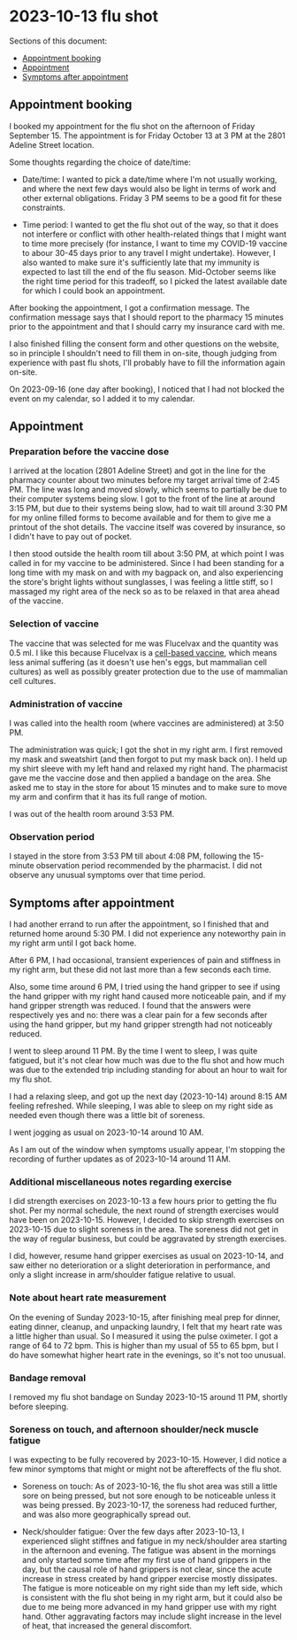 # 2023-10-13 flu shot

Sections of this document:

* [Appointment booking](#appointment-booking)
* [Appointment](#appointment)
* [Symptoms after appointment](#symptoms-after-appointment)

## Appointment booking

I booked my appointment for the flu shot on the afternoon of Friday
September 15. The appointment is for Friday October 13 at 3 PM at the
2801 Adeline Street location.

Some thoughts regarding the choice of date/time:

* Date/time: I wanted to pick a date/time where I'm not usually
  working, and where the next few days would also be light in terms of
  work and other external obligations. Friday 3 PM seems to be a good
  fit for these constraints.

* Time period: I wanted to get the flu shot out of the way, so that it
  does not interfere or conflict with other health-related things that
  I might want to time more precisely (for instance, I want to time my
  COVID-19 vaccine to abour 30-45 days prior to any travel I might
  undertake). However, I also wanted to make sure it's sufficiently
  late that my immunity is expected to last till the end of the flu
  season. Mid-October seems like the right time period for this
  tradeoff, so I picked the latest available date for which I could
  book an appointment.

After booking the appointment, I got a confirmation message. The
confirmation message says that I should report to the pharmacy 15
minutes prior to the appointment and that I should carry my insurance
card with me.

I also finished filling the consent form and other questions on the
website, so in principle I shouldn't need to fill them in on-site,
though judging from experience with past flu shots, I'll probably have
to fill the information again on-site.

On 2023-09-16 (one day after booking), I noticed that I had not
blocked the event on my calendar, so I added it to my calendar.

## Appointment

### Preparation before the vaccine dose

I arrived at the location (2801 Adeline Street) and got in the line
for the pharmacy counter about two minutes before my target arrival
time of 2:45 PM. The line was long and moved slowly, which seems to
partially be due to their computer systems being slow. I got to the
front of the line at around 3:15 PM, but due to their systems being
slow, had to wait till around 3:30 PM for my online filled forms to
become available and for them to give me a printout of the shot
details. The vaccine itself was covered by insurance, so I didn't have
to pay out of pocket.

I then stood outside the health room till about 3:50 PM, at which
point I was called in for my vaccine to be administered. Since I had
been standing for a long time with my mask on and with my bagpack on,
and also experiencing the store's bright lights without sunglasses, I
was feeling a little stiff, so I massaged my right area of the neck so
as to be relaxed in that area ahead of the vaccine.

### Selection of vaccine

The vaccine that was selected for me was Flucelvax and the quantity
was 0.5 ml. I like this because Flucelvax is a [cell-based
vaccine](https://www.cdc.gov/flu/prevent/cell-based.htm), which means
less animal suffering (as it doesn't use hen's eggs, but mammalian
cell cultures) as well as possibly greater protection due to the use
of mammalian cell cultures.

### Administration of vaccine

I was called into the health room (where vaccines are administered) at
3:50 PM.

The administration was quick; I got the shot in my right arm. I first
removed my mask and sweatshirt (and then forgot to put my mask back
on). I held up my shirt sleeve with my left hand and relaxed my right
hand. The pharmacist gave me the vaccine dose and then applied a
bandage on the area. She asked me to stay in the store for about 15
minutes and to make sure to move my arm and confirm that it has its
full range of motion.

I was out of the health room around 3:53 PM.

### Observation period

I stayed in the store from 3:53 PM till about 4:08 PM, following the
15-minute observation period recommended by the pharmacist. I did not
observe any unusual symptoms over that time period.

## Symptoms after appointment

I had another errand to run after the appointment, so I finished that
and returned home around 5:30 PM. I did not experience any noteworthy
pain in my right arm until I got back home.

After 6 PM, I had occasional, transient experiences of pain and
stiffness in my right arm, but these did not last more than a few
seconds each time.

Also, some time around 6 PM, I tried using the hand gripper to see if
using the hand gripper with my right hand caused more noticeable pain,
and if my hand gripper strength was reduced. I found that the answers
were respectively yes and no: there was a clear pain for a few seconds
after using the hand gripper, but my hand gripper strength had not
noticeably reduced.

I went to sleep around 11 PM. By the time I went to sleep, I was quite
fatigued, but it's not clear how much was due to the flu shot and how
much was due to the extended trip including standing for about an hour
to wait for my flu shot.

I had a relaxing sleep, and got up the next day (2023-10-14) around
8:15 AM feeling refreshed. While sleeping, I was able to sleep on my
right side as needed even though there was a little bit of soreness.

I went jogging as usual on 2023-10-14 around 10 AM.

As I am out of the window when symptoms usually appear, I'm stopping
the recording of further updates as of 2023-10-14 around 11 AM.

### Additional miscellaneous notes regarding exercise

I did strength exercises on 2023-10-13 a few hours prior to getting
the flu shot. Per my normal schedule, the next round of strength
exercises would have been on 2023-10-15. However, I decided to skip
strength exercises on 2023-10-15 due to slight soreness in the
area. The soreness did not get in the way of regular business, but
could be aggravated by strength exercises.

I did, however, resume hand gripper exercises as usual on 2023-10-14,
and saw either no deterioration or a slight deterioration in
performance, and only a slight increase in arm/shoulder fatigue
relative to usual.

### Note about heart rate measurement

On the evening of Sunday 2023-10-15, after finishing meal prep for
dinner, eating dinner, cleanup, and unpacking laundry, I felt that my
heart rate was a little higher than usual. So I measured it using the
pulse oximeter. I got a range of 64 to 72 bpm. This is higher than my
usual of 55 to 65 bpm, but I do have somewhat higher heart rate in the
evenings, so it's not too unusual.

### Bandage removal

I removed my flu shot bandage on Sunday 2023-10-15 around 11 PM,
shortly before sleeping.

### Soreness on touch, and afternoon shoulder/neck muscle fatigue

I was expecting to be fully recovered by 2023-10-15. However, I did
notice a few minor symptoms that might or might not be aftereffects of
the flu shot.

* Soreness on touch: As of 2023-10-16, the flu shot area was still a
  little sore on being pressed, but not sore enough to be noticeable
  unless it was being pressed. By 2023-10-17, the soreness had reduced
  further, and was also more geographically spread out.

* Neck/shoulder fatigue: Over the few days after 2023-10-13, I
  experienced slight stiffnes and fatigue in my neck/shoulder area
  starting in the afternoon and evening. The fatigue was absent in the
  mornings and only started some time after my first use of hand
  grippers in the day, but the causal role of hand grippers is not
  clear, since the acute increase in stress created by hand gripper
  exercise mostly dissipates. The fatigue is more noticeable on my
  right side than my left side, which is consistent with the flu shot
  being in my right arm, but it could also be due to me being more
  advanced in my hand gripper use with my right hand. Other
  aggravating factors may include slight increase in the level of
  heat, that increased the general discomfort.
